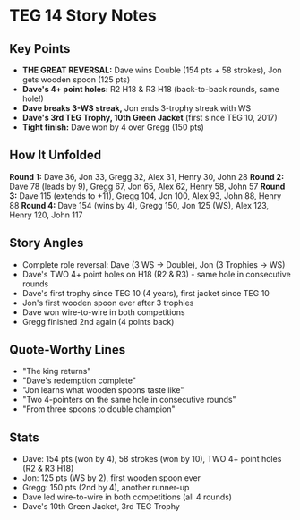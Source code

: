 # TEG 14 Story Notes

## Key Points
- **THE GREAT REVERSAL:** Dave wins Double (154 pts + 58 strokes), Jon gets wooden spoon (125 pts)
- **Dave's 4+ point holes:** R2 H18 & R3 H18 (back-to-back rounds, same hole!)
- **Dave breaks 3-WS streak,** Jon ends 3-trophy streak with WS
- **Dave's 3rd TEG Trophy, 10th Green Jacket** (first since TEG 10, 2017)
- **Tight finish:** Dave won by 4 over Gregg (150 pts)

## How It Unfolded
**Round 1:** Dave 36, Jon 33, Gregg 32, Alex 31, Henry 30, John 28
**Round 2:** Dave 78 (leads by 9), Gregg 67, Jon 65, Alex 62, Henry 58, John 57
**Round 3:** Dave 115 (extends to +11), Gregg 104, Jon 100, Alex 93, John 88, Henry 88
**Round 4:** Dave 154 (wins by 4), Gregg 150, Jon 125 (WS), Alex 123, Henry 120, John 117

## Story Angles
- Complete role reversal: Dave (3 WS → Double), Jon (3 Trophies → WS)
- Dave's TWO 4+ point holes on H18 (R2 & R3) - same hole in consecutive rounds
- Dave's first trophy since TEG 10 (4 years), first jacket since TEG 10
- Jon's first wooden spoon ever after 3 trophies
- Dave won wire-to-wire in both competitions
- Gregg finished 2nd again (4 points back)

## Quote-Worthy Lines
- "The king returns"
- "Dave's redemption complete"
- "Jon learns what wooden spoons taste like"
- "Two 4-pointers on the same hole in consecutive rounds"
- "From three spoons to double champion"

## Stats
- Dave: 154 pts (won by 4), 58 strokes (won by 10), TWO 4+ point holes (R2 & R3 H18)
- Jon: 125 pts (WS by 2), first wooden spoon ever
- Gregg: 150 pts (2nd by 4), another runner-up
- Dave led wire-to-wire in both competitions (all 4 rounds)
- Dave's 10th Green Jacket, 3rd TEG Trophy

